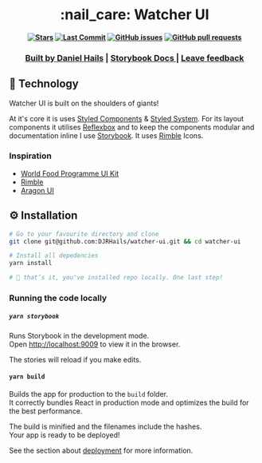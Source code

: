 <h1 align="center">
  :nail_care: <strong>Watcher </strong> UI
</h1>

<h4 align="center">

[![Stars](https://img.shields.io/github/stars/DJRHails/watcher-ui.svg?style=plasticr)](https://github.com/DJRHails/watcher-ui/stargazers)
[![Last Commit](https://img.shields.io/github/last-commit/DJRHails/watcher-ui.svg?style=plasticr)](https://github.com/DJRHails/watcher-ui/commits/master)
[![GitHub issues](https://img.shields.io/github/issues-raw/DJRHails/watcher-ui?style=flat)](https://github.com/DJRHails/watcher-ui/issues)
[![GitHub pull requests](https://img.shields.io/github/issues-pr/DJRHails/watcher-ui)](https://github.com/DJRHails/watcher-ui/pulls)
</h4>

<h3 align="center">
  <a href="https://hails.info/">Built by Daniel Hails</a> |
  <a href="https://djrhails.github.io/watcher-ui/"> Storybook Docs </a> |
  <a href="https://github.com/DJRHails/watcher-ui/issues/new">Leave feedback</a>
</h3>

## :wrench: Technology

Watcher UI is built on the shoulders of giants!

At it's core it is uses [Styled Components] & [Styled System]. For its layout components it utilises [Reflexbox] and to keep the components modular and documentation inline I use [Storybook]. It uses [Rimble] Icons.

### Inspiration
- [World Food Programme UI Kit]
- [Rimble]
- [Aragon UI]


[Styled Components]:https://github.com/styled-components/styled-components
[Styled System]:https://https://styled-system.com/
[Reflexbox]:https://rebassjs.org/reflexbox/
[Storybook]:https://storybook.js.org/
[Rimble]:https://rimble.consensys.design/
[World Food Programme UI Kit]:https://github.com/wfp/ui/tree/next
[Aragon UI]:https://github.com/aragon/aragon-ui

## :gear: Installation

```sh
# Go to your favourite directory and clone
git clone git@github.com:DJRHails/watcher-ui.git && cd watcher-ui

# Install all depedencies
yarn install

# 🎉 that’s it, you've installed repo locally. One last step!
```

### Running the code locally

##### `yarn storybook`

Runs Storybook in the development mode.<br />
Open [http://localhost:9009](http://localhost:9009) to view it in the browser.

The stories will reload if you make edits.

#### `yarn build`

Builds the app for production to the `build` folder.<br />
It correctly bundles React in production mode and optimizes the build for the best performance.

The build is minified and the filenames include the hashes.<br />
Your app is ready to be deployed!

See the section about [deployment](https://facebook.github.io/create-react-app/docs/deployment) for more information.

